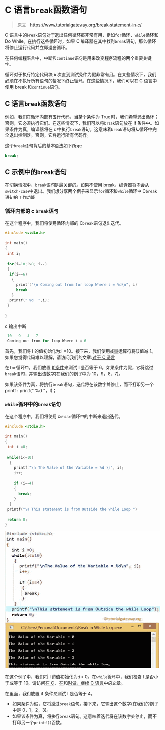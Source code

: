 # C 语言`break`函数语句

> 原文：<https://www.tutorialgateway.org/break-statement-in-c/>

C 语言中的`break`语句对于退出任何循环都非常有用，例如`for`循环、`while`循环和 Do While。在执行这些循环时，如果 C 编译器在其中找到`break`语句，那么循环将停止运行代码并立即退出循环。

在任何编程语言中，中断和`continue`语句是用来改变程序流程的两个重要关键字。

循环对于执行特定代码块 n 次直到测试条件为假非常有用。在某些情况下，我们必须在不执行所有语句的情况下终止循环。在这些情况下，我们可以在 C 语言中使用 break 和`continue`语句。

## C 语言`break`函数语句

例如，我们在循环内部有五行代码，当某个条件为 True 时，我们希望退出循环；否则，它必须执行它们。在这些情况下，我们可以将`break`语句放在 If 条件中。如果条件为真，编译器将在 c 中执行`break`语句。这意味着`break`语句将从循环中完全退出控制器。否则，它将运行所有代码行。

这个`break`语句背后的基本语法如下所示:

```c
break;
```

## C 示例中的`break`语句

在[切换情况](https://www.tutorialgateway.org/switch-case-in-c/)中，`break`语句是最关键的。如果不使用 break，编译器将不会从`switch-case`中退出。我们想分享两个例子来显示`for`循环和`while`循环中 C`break`语句的工作功能

### 循环内部的 c `break`语句

在这个程序中，我们将使用循环内部的 C`break`语句退出迭代。

```c
#include <stdio.h>

int main()
{
 int i;

 for(i=10;i>0; i--)
 {
  if(i==6)
   {
     printf("\n Coming out from for loop Where i = %d\n", i);
     break;
   }
  printf(" %d  ",i);
 }

}
```

c 输出中断

```c
 10   9   8   7  
 Coming out from for loop Where i = 6
```

首先，我们将 I 的值初始化为:i =10。接下来，我们使用减量运算符将该值减 1。如果您觉得代码难以理解，请访问我们的文章:[对于 C 语言](https://www.tutorialgateway.org/for-loop-in-c-programming/)

在`for`循环中，我们放置 [If 条件](https://www.tutorialgateway.org/if-statement-in-c/)来测试 I 是否等于 6。如果条件为假，它将跳过`break`语句，并输出该数字(在我们的例子中为 10，9，8，7)。

如果该条件为真，将执行`break`语句，迭代将在该数字处停止，而不打印另一个 printf : printf(" %d "，I)；

### `while`循环中的`break`语句

在这个程序中，我们将使用 c`while`循环中的中断来退出迭代。

```c
#include <stdio.h>

int main()
{
 int i =0;

 while(i<=10)
  {
    printf("\n The Value of the Variable = %d \n", i);
    i++;

    if (i==4)
    {
      break;
    }
  }
 printf("\n This statement is from Outside the while Loop ");

 return 0;
}
```

![Break statement in C Programming 2](img/6d3d379c04ff395128b39cf203c6ca1f.png)

在这个例子中，我们将 I 的值初始化为:i = 0。在`while`循环中，我们检查 I 是否小于或等于 10。请访问[在 C](https://www.tutorialgateway.org/while-loop-in-c/) 、[在](https://www.tutorialgateway.org/do-while-loop-in-c/)和[时做，继续](https://www.tutorialgateway.org/continue-statement-in-c/) [C 语言](https://www.tutorialgateway.org/c-programming/)中的文章。

在里面，我们放置 if 条件来测试 I 是否等于 4。

*   如果条件为假，它将跳过`break`语句。接下来，它输出这个数字(在我们的例子中是 0，1，2，3)。
*   如果该条件为真，将执行`break`语句。这意味着迭代将在该数字处停止，而不打印另一个`printf()`函数。